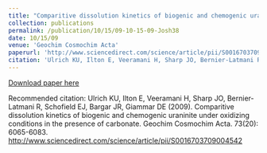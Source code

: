 ```yaml
---
title: "Comparitive dissolution kinetics of biogenic and chemogenic uraninite under oxidizing conditions in the presence of carbonate"
collection: publications
permalink: /publication/10/15/09-10-15-09-Josh38
date: 10/15/09
venue: 'Geochim Cosmochim Acta'
paperurl: 'http://www.sciencedirect.com/science/article/pii/S0016703709004542'
citation: 'Ulrich KU, Ilton E, Veeramani H, Sharp JO, Bernier-Latmani R, Schofield EJ, Bargar JR, Giammar DE (2009). Comparitive dissolution kinetics of biogenic and chemogenic uraninite under oxidizing conditions in the presence of carbonate. Geochim Cosmochim Acta. 73(20): 6065-6083. http://www.sciencedirect.com/science/article/pii/S0016703709004542'
---
```


<a href='http://www.sciencedirect.com/science/article/pii/S0016703709004542'>Download paper here</a>

Recommended citation: Ulrich KU, Ilton E, Veeramani H, Sharp JO, Bernier-Latmani R, Schofield EJ, Bargar JR, Giammar DE (2009). Comparitive dissolution kinetics of biogenic and chemogenic uraninite under oxidizing conditions in the presence of carbonate. Geochim Cosmochim Acta. 73(20): 6065-6083. http://www.sciencedirect.com/science/article/pii/S0016703709004542